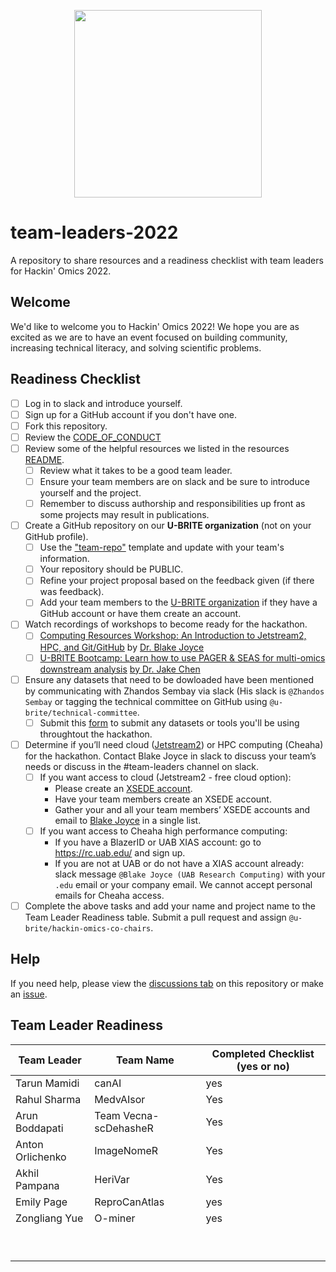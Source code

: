 <p align="center">
  <img
    width="300"
    height="300"
    src="logos/hackinomics_logo_green.png"
  >
</p>

# team-leaders-2022

A repository to share resources and a readiness checklist with team leaders for Hackin' Omics 2022.

## Welcome

We'd like to welcome you to Hackin' Omics 2022! We hope you are as excited as we are to have an event focused on building community, increasing technical literacy, and solving scientific problems.


## Readiness Checklist

- [ ] Log in to slack and introduce yourself.
- [ ] Sign up for a GitHub account if you don't have one.
- [ ] Fork this repository.
- [ ] Review the [CODE_OF_CONDUCT](CODE_OF_CONDUCT.md)
- [ ] Review some of the helpful resources we listed in the resources [README](https://github.com/u-brite/team-leaders-2022/blob/main/resources/README.md).
    - [ ] Review what it takes to be a good team leader.
    - [ ] Ensure your team members are on slack and be sure to introduce yourself and the project.
    - [ ] Remember to discuss authorship and responsibilities up front as some projects may result in publications.
- [ ] Create a GitHub repository on our **U-BRITE organization** (not on your GitHub profile).
    - [ ] Use the ["team-repo"](https://github.com/u-brite/team-repo-template) template and update with your team's information.
    - [ ] Your repository should be PUBLIC.
    - [ ] Refine your project proposal based on the feedback given (if there was feedback).
    - [ ] Add your team members to the [U-BRITE organization](https://github.com/orgs/u-brite/teams/hackin-omics/members) if they have a GitHub account or have them create an account.
- [ ] Watch recordings of workshops to become ready for the hackathon.
    - [ ] [Computing Resources Workshop: An Introduction to Jetstream2, HPC, and Git/GitHub](https://uab.box.com/s/ddsxtndjci74uob55xil6qwcrp6ksjjl) by [Dr. Blake Joyce](https://github.com/bjoyce3)
    - [ ] [U-BRITE Bootcamp: Learn how to use PAGER & SEAS for multi-omics downstream analysis](https://github.com/u-brite/u-brite-bootcamp) [by Dr. Jake Chen](https://github.com/jakechen1)
- [ ] Ensure any datasets that need to be dowloaded have been mentioned by communicating with Zhandos Sembay via slack (His slack is `@Zhandos Sembay` or tagging the technical committee on GitHub using `@u-brite/technical-committee`.
  - [ ] Submit this [form](https://airtable.com/shrnpxEogyAzlRWGX) to submit any datasets or tools you'll be using throughtout the hackathon.
- [ ] Determine if you’ll need cloud ([Jetstream2](https://jetstream-cloud.org/about/index.html)) or HPC computing (Cheaha) for the hackathon. Contact Blake Joyce in slack to discuss your team’s needs or discuss in the #team-leaders  channel on slack.
  - [ ] If you want access to cloud (Jetstream2 - free cloud option):
    - Please create an [XSEDE account](https://portal.xsede.org/my-xsede?p_p_id=58&p_p_lifecycle=0&p_p_state=maximized&p_p_mode=view&_58_struts_action=%2Flogin%2Fcreate_account).
    - Have your team members create an XSEDE account.
    - Gather your and all your team members’ XSEDE accounts and email to [Blake Joyce](bjoyce@uab.edu) in a single list.
  - [ ] If you want access to Cheaha high performance computing:
    - If you have a BlazerID or UAB XIAS account: go to https://rc.uab.edu/ and sign up.
    - If you are not at UAB or do not have a XIAS account already: slack message `@Blake Joyce (UAB Research Computing)` with your `.edu` email or your company email. We cannot accept personal emails for Cheaha access.
- [ ] Complete the above tasks and add your name and project name to the Team Leader Readiness table. Submit a pull request and assign `@u-brite/hackin-omics-co-chairs`.

## Help

If you need help, please view the [discussions tab](https://github.com/u-brite/team-leaders-2022/discussions) on this repository or make an [issue](https://github.com/u-brite/team-leaders-2022/issues/new).

## Team Leader Readiness

| Team Leader | Team Name | Completed Checklist (yes or no) |
|-------------|-----------|---------------------------------|
|Tarun Mamidi |   canAI   |            yes                  |
|Rahul Sharma |MedvAIsor  | Yes                             |
|Arun Boddapati| Team Vecna-scDehasheR|Yes                  |
|Anton Orlichenko | ImageNomeR |    Yes                     |
|Akhil Pampana| HeriVar   | Yes                             |
|  Emily Page |ReproCanAtlas|      yes                           |
|Zongliang Yue|   O-miner | yes                                |
|             |           |                                 |
|             |           |                                 |
|             |           |                                 |
|             |           |                                 |
|             |           |                                 |
|             |           |                                 |
|             |           |                                 |
|             |           |                                 |
|             |           |                                 |
